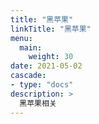 ```yaml
---
title: "黑苹果"
linkTitle: "黑苹果"
menu:
  main:
    weight: 30
date: 2021-05-02
cascade:
- type: "docs"
description: >
  黑苹果相关
---
```






